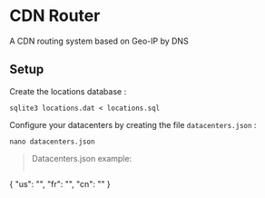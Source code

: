 # CDN Router
A CDN routing system based on Geo-IP by DNS

## Setup
Create the locations database :
```
sqlite3 locations.dat < locations.sql
```

Configure your datacenters by creating the file `datacenters.json` :
```
nano datacenters.json
```

> Datacenters.json example:
> ```
{
  "us": "<us server ip>",
  "fr": "<france server ip>",
  "cn": "<china server ip>"
}
```
